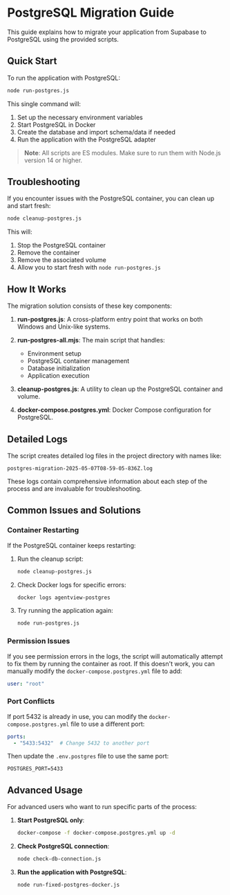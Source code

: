 # PostgreSQL Migration Guide

This guide explains how to migrate your application from Supabase to PostgreSQL using the provided scripts.

## Quick Start

To run the application with PostgreSQL:

```bash
node run-postgres.js
```

This single command will:
1. Set up the necessary environment variables
2. Start PostgreSQL in Docker
3. Create the database and import schema/data if needed
4. Run the application with the PostgreSQL adapter

> **Note**: All scripts are ES modules. Make sure to run them with Node.js version 14 or higher.

## Troubleshooting

If you encounter issues with the PostgreSQL container, you can clean up and start fresh:

```bash
node cleanup-postgres.js
```

This will:
1. Stop the PostgreSQL container
2. Remove the container
3. Remove the associated volume
4. Allow you to start fresh with `node run-postgres.js`

## How It Works

The migration solution consists of these key components:

1. **run-postgres.js**: A cross-platform entry point that works on both Windows and Unix-like systems.

2. **run-postgres-all.mjs**: The main script that handles:
   - Environment setup
   - PostgreSQL container management
   - Database initialization
   - Application execution

3. **cleanup-postgres.js**: A utility to clean up the PostgreSQL container and volume.

4. **docker-compose.postgres.yml**: Docker Compose configuration for PostgreSQL.

## Detailed Logs

The script creates detailed log files in the project directory with names like:
```
postgres-migration-2025-05-07T08-59-05-836Z.log
```

These logs contain comprehensive information about each step of the process and are invaluable for troubleshooting.

## Common Issues and Solutions

### Container Restarting

If the PostgreSQL container keeps restarting:

1. Run the cleanup script:
   ```bash
   node cleanup-postgres.js
   ```

2. Check Docker logs for specific errors:
   ```bash
   docker logs agentview-postgres
   ```

3. Try running the application again:
   ```bash
   node run-postgres.js
   ```

### Permission Issues

If you see permission errors in the logs, the script will automatically attempt to fix them by running the container as root. If this doesn't work, you can manually modify the `docker-compose.postgres.yml` file to add:

```yaml
user: "root"
```

### Port Conflicts

If port 5432 is already in use, you can modify the `docker-compose.postgres.yml` file to use a different port:

```yaml
ports:
  - "5433:5432"  # Change 5432 to another port
```

Then update the `.env.postgres` file to use the same port:

```
POSTGRES_PORT=5433
```

## Advanced Usage

For advanced users who want to run specific parts of the process:

1. **Start PostgreSQL only**:
   ```bash
   docker-compose -f docker-compose.postgres.yml up -d
   ```

2. **Check PostgreSQL connection**:
   ```bash
   node check-db-connection.js
   ```

3. **Run the application with PostgreSQL**:
   ```bash
   node run-fixed-postgres-docker.js
   ```
